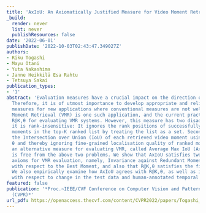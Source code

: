 ```yaml
---
title: 'AxIoU: An Axiomatically Justified Measure for Video Moment Retrieval'
_build:
  render: never
  list: never
  publishResources: false
date: '2022-06-01'
publishDate: '2022-10-03T02:43:47.349027Z'
authors:
- Riku Togashi
- Mayu Otani
- Yuta Nakashima
- Janne Heikkilä Esa Rahtu
- Tetsuya Sakai
publication_types:
- '1'
abstract: 'Evaluation measures have a crucial impact on the direction of research.
  Therefore, it is of utmost importance to develop appropriate and reliable evaluation
  measures for new applications where conventional measures are not well suited. Video
  Moment Retrieval (VMR) is one such application, and the current practice is to use
  R@K,θ for evaluating VMR systems. However, this measure has two disadvantages. First,
  it is rank-insensitive: It ignores the rank positions of successfully localised
  moments in the top-K ranked list by treating the list as a set. Second, it binarizes
  the Intersection over Union (IoU) of each retrieved video moment using the threshold
  θ and thereby ignoring fine-grained localisation quality of ranked moments. We propose
  an alternative measure for evaluating VMR, called Average Max IoU (AxIoU), which
  is free from the above two problems. We show that AxIoU satisfies two important
  axioms for VMR evaluation, namely, Invariance against Redundant Moments and Monotonicity
  with respect to the Best Moment, and also that R@K,θ satisfies the first axiom only.
  We also empirically examine how AxIoU agrees with R@K,θ, as well as its stability
  with respect to change in the test data and human-annotated temporal boundaries.'
featured: false
publication: '*Proc.~IEEE/CVF Conference on Computer Vision and Pattern Recognition
  (CVPR)*'
url_pdf: https://openaccess.thecvf.com/content/CVPR2022/papers/Togashi_AxIoU_An_Axiomatically_Justified_Measure_for_Video_Moment_Retrieval_CVPR_2022_paper.pdf
---
```


